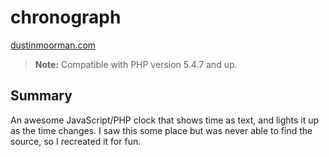 chronograph
===========
[dustinmoorman.com](http://www.dustinmoorman.com/)
> **Note:** Compatible with PHP version 5.4.7 and up.

## Summary

An awesome JavaScript/PHP clock that shows time as text,
and lights it up as the time changes. I saw this some place
but was never able to find the source, so I recreated it for
fun.
